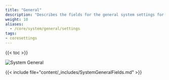 ```yaml
---
title: "General"
description: "Describes the fields for the general system settings for TrueNAS CORE."
weight: 10
aliases:
  - /core/system/general/settings
tags:
- coresettings
---
```


{{< toc >}}

![System General](/images/CORE/System/SystemGeneral.png "System General")

{{< include file="content/_includes/SystemGeneralFields.md" >}}
